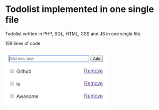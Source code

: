 # Todolist implemented in one single file
Todolist written in PHP, SQL, HTML, CSS and JS in one single file.

159 lines of code.


![Screenshot](https://github.com/uyouthe/onelangchallenge/blob/master/screenshot.PNG)
